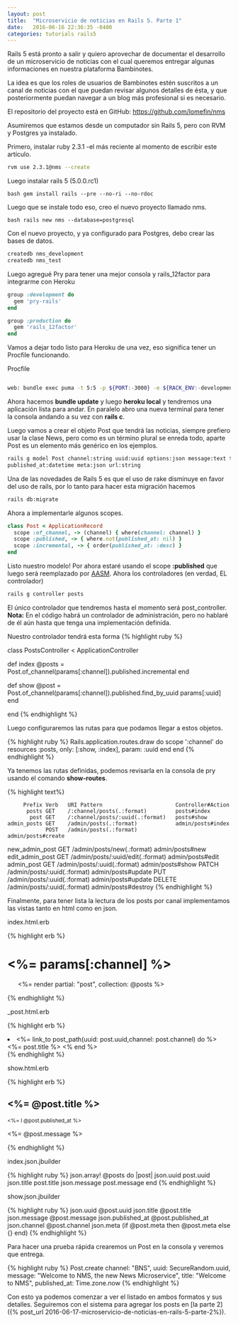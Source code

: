 ```yaml
---
layout: post
title:  "Microservicio de noticias en Rails 5. Parte 1"
date:   2016-06-16 22:36:35 -0400
categories: tutorials rails5
---
```


Rails 5 está pronto a salir y quiero aprovechar de documentar el desarrollo de un microservicio de noticias con el cual queremos entregar algunas informaciones en nuestra plataforma Bambinotes.

La idea es que los roles de usuarios de Bambinotes estén suscritos a un canal de noticias con el que puedan revisar algunos detalles de ésta, y que posteriormente puedan navegar a un blog más profesional si es necesario.

El repositorio del proyecto está en GitHub: https://github.com/lomefin/nms

Asumiremos que estamos desde un computador sin Rails 5, pero con RVM y Postgres ya instalado.

Primero, instalar ruby 2.3.1 -el más reciente al momento de escribir este artículo.

```bash
rvm use 2.3.1@nms --create
```

Luego instalar rails 5 (5.0.0.rc1)

```bash gem install rails --pre --no-ri --no-rdoc```

Luego que se instale todo eso, creo el nuevo proyecto llamado nms.

```bash rails new nms --database=postgresql```

Con el nuevo proyecto, y ya configurado para Postgres, debo crear las bases de datos.

```bash
createdb nms_development
createdb nms_test
```

Luego agregué Pry para tener una mejor consola y rails_12factor para integrarme con Heroku

```ruby
group :development do
  gem 'pry-rails'
end

group :production do
  gem 'rails_12factor'
end
```

Vamos a dejar todo listo para Heroku de una vez, eso significa tener un Procfile funcionando.

Procfile

```bash

web: bundle exec puma -t 5:5 -p ${PORT:-3000} -e ${RACK_ENV:-development}

```

Ahora hacemos __bundle update__ y luego __heroku local__ y tendremos una aplicación lista para andar. En paralelo abro una nueva terminal para tener la consola andando a su vez con __rails c__.

Luego vamos a crear el objeto Post que tendrá las noticias, siempre prefiero usar la clase News, pero como es un término plural se enreda todo, aparte Post es un elemento más genérico en los ejemplos.

```bash
rails g model Post channel:string uuid:uuid options:json message:text title:text
published_at:datetime meta:json url:string
```

Una de las novedades de Rails 5 es que el uso de rake disminuye en favor del uso de rails, por lo tanto para hacer esta migración hacemos

```bash
rails db:migrate
```

Ahora a implementarle algunos scopes.

```ruby
class Post < ApplicationRecord
  scope :of_channel, -> (channel) { where(channel: channel) }
  scope :published, -> { where.not(published_at: nil) }
  scope :incremental, -> { order(published_at: :desc) }
end
```

Listo nuestro modelo! Por ahora estaré usando el scope __:published__ que luego será reemplazado por [AASM](https://github.com/aasm/aasm). Ahora los controladores (en verdad, EL controlador)

```bash
rails g controller posts
```

El único controlador que tendremos hasta el momento será post_controller. __Nota:__ En el código habrá un controlador de administración, pero no hablaré de él aún hasta que tenga una implementación definida.

Nuestro controlador tendrá esta forma
{% highlight ruby %}

class PostsController < ApplicationController

  def index
    @posts = Post.of_channel(params[:channel]).published.incremental
  end

  def show
    @post = Post.of_channel(params[:channel]).published.find_by_uuid params[:uuid]
  end

end
{% endhighlight %}

Luego configuraremos las rutas para que podamos llegar a estos objetos.

{% highlight ruby %}
Rails.application.routes.draw do
  scope ':channel' do
    resources :posts, only: [:show, :index], param: :uuid
  end
end
{% endhighlight %}

Ya tenemos las rutas definidas, podemos revisarla en la consola de pry usando el comando __show-routes__.

{% highlight text%}

         Prefix Verb   URI Pattern                       Controller#Action
          posts GET    /:channel/posts(.:format)         posts#index
           post GET    /:channel/posts/:uuid(.:format)   posts#show
    admin_posts GET    /admin/posts(.:format)            admin/posts#index
                POST   /admin/posts(.:format)            admin/posts#create
   new_admin_post GET    /admin/posts/new(.:format)        admin/posts#new
  edit_admin_post GET    /admin/posts/:uuid/edit(.:format) admin/posts#edit
     admin_post GET    /admin/posts/:uuid(.:format)      admin/posts#show
                PATCH  /admin/posts/:uuid(.:format)      admin/posts#update
                PUT    /admin/posts/:uuid(.:format)      admin/posts#update
                DELETE /admin/posts/:uuid(.:format)      admin/posts#destroy
{% endhighlight %}

Finalmente, para tener lista la lectura de los posts por canal implementamos las vistas tanto en html como en json.

index.html.erb

{% highlight erb %}
<h1><%= params[:channel] %></h1>
<ul class="nms-post-list">
  <%= render partial: "post", collection: @posts %>
</ul>
{% endhighlight %}

_post.html.erb

{% highlight erb %}
<li class="nms-post-list-item">
  <%= link_to post_path(uuid: post.uuid,channel: post.channel) do %>
    <%= post.title %>
  <% end %>
</li>
{% endhighlight %}

show.html.erb

{% highlight erb %}
<article class="nms-post" data-uuid="<%= @post.uuid %>">
  <h1 class="nms-post-title"><%= @post.title %></h1>
  <p class="nms-post-header">
    <small class="nms-post-publication-date" data-value="<%= @post.published_at %>"><%= l @post.published_at %></small>
  </p>
  <p class="nms-post-message"><%= @post.message %></p>

</article>
{% endhighlight %}

index.json.jbuilder

{% highlight ruby %}
json.array! @posts do |post|
  json.uuid post.uuid
  json.title post.title
  json.message post.message
end
{% endhighlight %}

show.json.jbuilder

{% highlight ruby %}
json.uuid @post.uuid
json.title @post.title
json.message @post.message
json.published_at @post.published_at
json.channel @post.channel
json.meta (if @post.meta then @post.meta else {} end)
{% endhighlight %}

Para hacer una prueba rápida crearemos un Post en la consola y veremos que entrega.

{% highlight ruby %}
Post.create channel: "BNS", uuid: SecureRandom.uuid, message: "Welcome to NMS, the new News Microservice", title: "Welcome to NMS", published_at: Time.zone.now
{% endhighlight %}

Con esto ya podemos comenzar a ver el listado en ambos formatos y sus detalles.
Seguiremos con el sistema para agregar los posts en [la parte 2]({% post_url 2016-06-17-microservicio-de-noticias-en-rails-5-parte-2%}).
